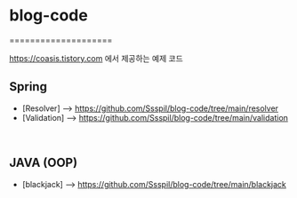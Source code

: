 # blog-code

====================

https://coasis.tistory.com 에서 제공하는 예제 코드

## Spring

- [Resolver] --> https://github.com/Ssspil/blog-code/tree/main/resolver
- [Validation]  --> https://github.com/Ssspil/blog-code/tree/main/validation

<br>

## JAVA (OOP)

- [blackjack] --> https://github.com/Ssspil/blog-code/tree/main/blackjack
